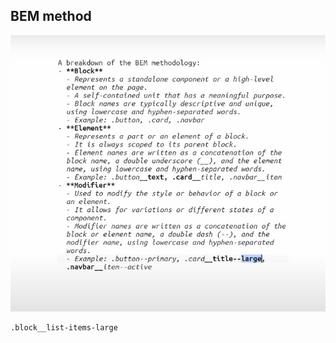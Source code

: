 ## BEM method

![BEM methodology](assets/Screenshot%202025-06-20%20131147.png)

```html
.block__list-items-large
```
